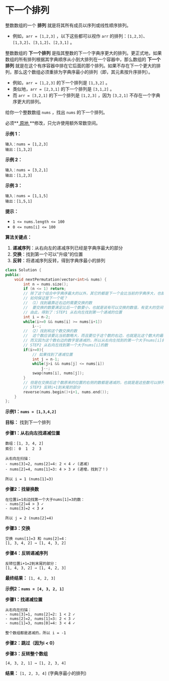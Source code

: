 # 下一个排列

整数数组的一个 **排列** 就是将其所有成员以序列或线性顺序排列。

- 例如，`arr = [1,2,3]` ，以下这些都可以视作 `arr` 的排列：`[1,2,3]`、`[1,3,2]`、`[3,1,2]`、`[2,3,1]` 。

整数数组的 **下一个排列** 是指其整数的下一个字典序更大的排列。更正式地，如果数组的所有排列根据其字典顺序从小到大排列在一个容器中，那么数组的 **下一个排列** 就是在这个有序容器中排在它后面的那个排列。如果不存在下一个更大的排列，那么这个数组必须重排为字典序最小的排列（即，其元素按升序排列）。

- 例如，`arr = [1,2,3]` 的下一个排列是 `[1,3,2]` 。
- 类似地，`arr = [2,3,1]` 的下一个排列是 `[3,1,2]` 。
- 而 `arr = [3,2,1]` 的下一个排列是 `[1,2,3]` ，因为 `[3,2,1]` 不存在一个字典序更大的排列。

给你一个整数数组 `nums` ，找出 `nums` 的下一个排列。

必须**[ 原地 ](https://baike.baidu.com/item/原地算法)**修改，只允许使用额外常数空间。

 

**示例 1：**

```
输入：nums = [1,2,3]
输出：[1,3,2]
```

**示例 2：**

```
输入：nums = [3,2,1]
输出：[1,2,3]
```

**示例 3：**

```
输入：nums = [1,1,5]
输出：[1,5,1]
```

 

**提示：**

- `1 <= nums.length <= 100`
- `0 <= nums[i] <= 100`



**算法关键点：**

1. **递减序列**：从右向左的递减序列已经是字典序最大的部分
2. **交换**：找到第一个可以"升级"的位置
3. **反转**：将递减序列反转，得到字典序最小的排列

```cpp
class Solution {
public:
    void nextPermutation(vector<int>& nums) {
        int n = nums.size();
        if (n <= 1) return;
        // 除了这个组合中字典序最大的以外，其它的都是下一个会比当前的字典序大，也就是会把原本排在后面的一个更大的数值和前一个较小的交换
        // 如何保证是下一个呢？
        // （1）找到最靠近右边的需要交换的数
        //  要交换的数要满足比后一个数要小，也就是说有可以交换的数值，有变大的空间
        // 由此，得到了：STEP1 从右向左找到第一个递减的位置
        int i = n-2;
        while(i>=0 && nums[i] >= nums[i+1])
            i--;
        // （2）找到和这个数交换的数
        //  这个数应该要比当前数略大，而且要位于这个数的右边，也就是比这个数大的最小的那个数
        // 而又因为这个数右边的数字是递减的，所以从右向左找到的第一个大于nums[i]的数就是右边所有大于nums[i]的数中的最小值
        // STEP2 从右向左找到第一个大于nums[i]的数
        if(i>=0){
            // 如果找到了递减位置
            int j = n-1;
            while(j>i && nums[j] <= nums[i])
                j--;
            swap(nums[i], nums[j]);
        }
        // 但是在交换后这个数原来的位置的右侧的数都是递减的，也就是是这些数可以排列出来字典序最大的情况，这时候需要反转，由此来保证求的是下一个排列
        // STEP3 反转i+1到末尾的部分
        reverse(nums.begin()+i+1, nums.end());
    }
};
```

**示例1：`nums = [1,3,4,2]`**

**目标：** 找到下一个排列

**步骤1：从右向左找递减位置**

```
数组：[1, 3, 4, 2]
索引： 0  1  2  3

从右向左扫描：
- nums[3]=2, nums[2]=4: 2 < 4 ✓ (递减)
- nums[2]=4, nums[1]=3: 4 > 3 ✗ (递增，找到了！)

所以 i = 1 (nums[1]=3)
```

**步骤2：找替换数**

```
在位置i=1右边找第一个大于nums[1]=3的数：
- nums[2]=4 > 3 ✓
- nums[3]=2 < 3 ✗

所以 j = 2 (nums[2]=4)
```

**步骤3：交换**

```
交换 nums[1]=3 和 nums[2]=4：
[1, 3, 4, 2] → [1, 4, 3, 2]
```

**步骤4：反转递减序列**

```
反转位置i+1=2到末尾的部分：
[1, 4, 3, 2] → [1, 4, 2, 3]
```

**最终结果：** `[1, 4, 2, 3]`



**示例2：`nums = [4, 3, 2, 1]`**

**步骤1：找递减位置**

```
从右向左扫描：
- nums[3]=1, nums[2]=2: 1 < 2 ✓
- nums[2]=2, nums[1]=3: 2 < 3 ✓  
- nums[1]=3, nums[0]=4: 3 < 4 ✓

整个数组都是递减的，所以 i = -1
```

**步骤2：跳过（因为i < 0）**

**步骤3：反转整个数组**

```
[4, 3, 2, 1] → [1, 2, 3, 4]
```

**结果：** `[1, 2, 3, 4]` (字典序最小的排列)
